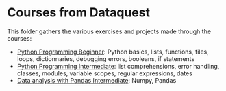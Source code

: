 # Courses from Dataquest
This folder gathers the various exercises and projects made through the courses:
- [Python Programming Beginner](1%20-%20Python%20Programming%20Beginner/): Python basics, lists, functions, files, loops, dictionnaries, debugging errors, booleans, if statements
- [Python Programming Intermediate](2%20-%20Python%20Programming%20Intermediate/): list comprehensions, error handling, classes, modules, variable scopes, regular expressions, dates
- [Data analysis with Pandas Intermediate](3%20-%20Data%20analysis%20with%20Pandas%20Intermediate): Numpy, Pandas
